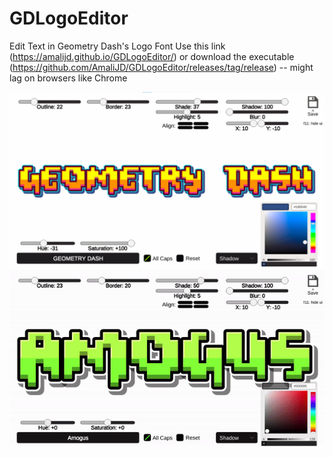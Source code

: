 # GDLogoEditor
Edit Text in Geometry Dash's Logo Font
Use this link (https://amalijd.github.io/GDLogoEditor/) or download the executable (https://github.com/AmaliJD/GDLogoEditor/releases/tag/release)
-- might lag on browsers like Chrome

![alt text](https://github.com/AmaliJD/GDLogoEditor/blob/main/Sample/Untitled4.jpg?raw=true)
![alt text](https://github.com/AmaliJD/GDLogoEditor/blob/main/Sample/amogus_text.gif?raw=true)
